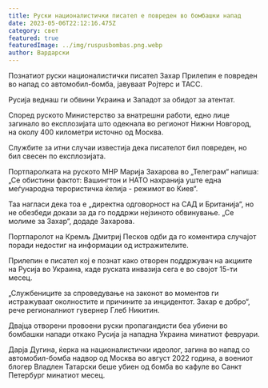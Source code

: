 ```yaml
---
title: Руски националистички писател е повреден во бомбашки напад
date: 2023-05-06T22:12:16.475Z
category: свет
featured: true
featuredImage: ../img/ruspusbombas.png.webp
author: Вардарски
---
```


Познатиот руски националистички писател Захар Прилепин е повреден во напад со автомобил-бомба, јавуваат Ројтерс и ТАСС.

Русија веднаш ги обвини Украина и Западот за обидот за атентат.

Според руското Министерство за внатрешни работи, едно лице загинало во експлозијата што одекнала во регионот Нижни Новгород, на околу 400 километри источно од Москва.

Службите за итни случаи известија дека писателот бил повреден, но бил свесен по експлозијата.

Портпаролката на руското МНР Марија Захарова во „Телеграм“ напиша: „Се обистини фактот: Вашингтон и НАТО нахранија уште една меѓународна терористичка ќелија - режимот во Киев“.

Таа нагласи дека тоа е „директна одговорност на САД и Британија“, но не обезбеди докази за да го поддржи нејзиното обвинување. „Се молиме за Захар“, додаде Захарова.

Портпаролот на Кремљ Дмитриј Песков одби да го коментира случајот поради недостиг на информации од истражителите.

Прилепин е писател кој е познат како отворен поддржувач на акциите на Русија во Украина, каде руската инвазија сега е во својот 15-ти месец.

„Службениците за спроведување на законот во моментов ги истражуваат околностите и причините за инцидентот. Захар е добро“, рече регионалниот гувернер Глеб Никитин.

Двајца отворени провоени руски пропагандисти беа убиени во бомбашки напади откако Русија ја нападна Украина минатиот февруари.

Дарја Дугина, ќерка на националистички идеолог, загина во напад со автомобил-бомба надвор од Москва во август 2022 година, а воениот блогер Владлен Татарски беше убиен од бомба во кафуле во Санкт Петербург минатиот месец.
